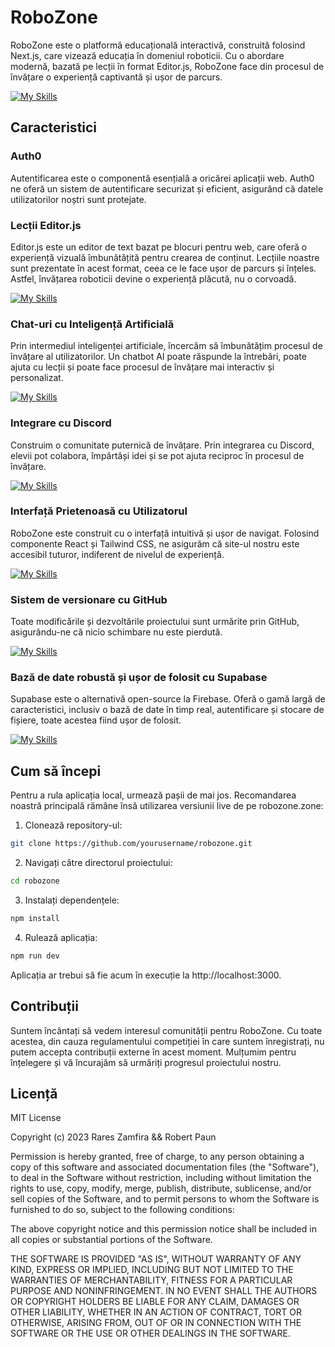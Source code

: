 # RoboZone

RoboZone este o platformă educațională interactivă, construită folosind Next.js, care vizează educația în domeniul roboticii. Cu o abordare modernă, bazată pe lecții în format Editor.js, RoboZone face din procesul de învățare o experiență captivantă și ușor de parcurs.

[![My Skills](https://skillicons.dev/icons?i=nextjs,js)](https://skillicons.dev)

## Caracteristici

### **Auth0**
Autentificarea este o componentă esențială a oricărei aplicații web. Auth0 ne oferă un sistem de autentificare securizat și eficient, asigurând că datele utilizatorilor noștri sunt protejate.

### **Lecții Editor.js**
Editor.js este un editor de text bazat pe blocuri pentru web, care oferă o experiență vizuală îmbunătățită pentru crearea de conținut. Lecțiile noastre sunt prezentate în acest format, ceea ce le face ușor de parcurs și înțeles. Astfel, învățarea roboticii devine o experiență plăcută, nu o corvoadă.

[![My Skills](https://skillicons.dev/icons?i=editorjs)](https://skillicons.dev)

### **Chat-uri cu Inteligență Artificială**
Prin intermediul inteligenței artificiale, încercăm să îmbunătățim procesul de învățare al utilizatorilor. Un chatbot AI poate răspunde la întrebări, poate ajuta cu lecții și poate face procesul de învățare mai interactiv și personalizat.

[![My Skills](https://skillicons.dev/icons?i=ai)](https://skillicons.dev)

### **Integrare cu Discord**
Construim o comunitate puternică de învățare. Prin integrarea cu Discord, elevii pot colabora, împărtăși idei și se pot ajuta reciproc în procesul de învățare. 

[![My Skills](https://skillicons.dev/icons?i=discord)](https://skillicons.dev)

### **Interfață Prietenoasă cu Utilizatorul**
RoboZone este construit cu o interfață intuitivă și ușor de navigat. Folosind componente React și Tailwind CSS, ne asigurăm că site-ul nostru este accesibil tuturor, indiferent de nivelul de experiență.

[![My Skills](https://skillicons.dev/icons?i=html,css,react,tailwind)](https://skillicons.dev)

### **Sistem de versionare cu GitHub**
Toate modificările și dezvoltările proiectului sunt urmărite prin GitHub, asigurându-ne că nicio schimbare nu este pierdută.

[![My Skills](https://skillicons.dev/icons?i=github)](https://skillicons.dev)  

### **Bază de date robustă și ușor de folosit cu Supabase**
Supabase este o alternativă open-source la Firebase. Oferă o gamă largă de caracteristici, inclusiv o bază de date în timp real, autentificare și stocare de fișiere, toate acestea fiind ușor de folosit.

[![My Skills](https://skillicons.dev/icons?i=supabase)](https://skillicons.dev)  

## Cum să începi

Pentru a rula aplicația local, urmează pașii de mai jos. Recomandarea noastră principală rămâne însă utilizarea versiunii live de pe robozone.zone:

1. Clonează repository-ul:

```bash
git clone https://github.com/yourusername/robozone.git
```

2. Navigați către directorul proiectului:
```bash
cd robozone
```
3. Instalați dependențele:
```bash
npm install
```
4. Rulează aplicația:
```bash
npm run dev
```

Aplicația ar trebui să fie acum în execuție la http://localhost:3000.

## Contribuții

Suntem încântați să vedem interesul comunității pentru RoboZone. Cu toate acestea, din cauza regulamentului competiției în care suntem înregistrați, nu putem accepta contribuții externe în acest moment. Mulțumim pentru înțelegere și vă încurajăm să urmăriți progresul proiectului nostru.

## Licență

MIT License

Copyright (c) 2023 Rares Zamfira && Robert Paun

Permission is hereby granted, free of charge, to any person obtaining a copy
of this software and associated documentation files (the "Software"), to deal
in the Software without restriction, including without limitation the rights
to use, copy, modify, merge, publish, distribute, sublicense, and/or sell
copies of the Software, and to permit persons to whom the Software is
furnished to do so, subject to the following conditions:

The above copyright notice and this permission notice shall be included in all
copies or substantial portions of the Software.

THE SOFTWARE IS PROVIDED "AS IS", WITHOUT WARRANTY OF ANY KIND, EXPRESS OR
IMPLIED, INCLUDING BUT NOT LIMITED TO THE WARRANTIES OF MERCHANTABILITY,
FITNESS FOR A PARTICULAR PURPOSE AND NONINFRINGEMENT. IN NO EVENT SHALL THE
AUTHORS OR COPYRIGHT HOLDERS BE LIABLE FOR ANY CLAIM, DAMAGES OR OTHER
LIABILITY, WHETHER IN AN ACTION OF CONTRACT, TORT OR OTHERWISE, ARISING FROM,
OUT OF OR IN CONNECTION WITH THE SOFTWARE OR THE USE OR OTHER DEALINGS IN THE
SOFTWARE.
